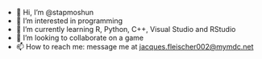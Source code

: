 - 👋 Hi, I’m @stapmoshun
- 👀 I’m interested in programming
- 🌱 I’m currently learning R, Python, C++, Visual Studio and RStudio
- 💞️ I’m looking to collaborate on a game
- 📫 How to reach me: message me at jacques.fleischer002@mymdc.net

<!---
stapmoshun/stapmoshun is a ✨ special ✨ repository because its `README.md` (this file) appears on your GitHub profile.
You can click the Preview link to take a look at your changes.
--->
